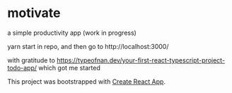 # motivate
a simple productivity app (work in progress)



yarn start in repo, and then go to http://localhost:3000/

with gratitude to 
https://typeofnan.dev/your-first-react-typescript-project-todo-app/
which got me started

This project was bootstrapped with [Create React App](https://github.com/facebook/create-react-app).
